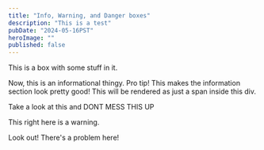 ```yaml
---
title: "Info, Warning, and Danger boxes"
description: "This is a test"
pubDate: "2024-05-16PST"
heroImage: ""
published: false
---
```


This is a box with some stuff in it.

<div class="info">

Now, this is an informational thingy. Pro tip! This makes the information section look pretty good! This will be rendered as just a span inside this div.

Take a look at this and DONT MESS THIS UP

</div>

<div class="warning">

This right here is a warning.

</div>

<div class="danger">

Look out! There's a problem here!

</div>
